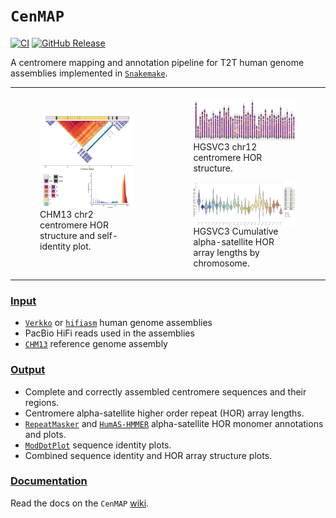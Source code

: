# `CenMAP`
[![CI](https://github.com/logsdon-lab/hgsvc3/actions/workflows/main.yml/badge.svg)](https://github.com/logsdon-lab/hgsvc3/actions/workflows/main.yml)
[![GitHub Release](https://img.shields.io/github/v/release/logsdon-lab/CenMAP)](https://github.com/logsdon-lab/CenMAP/releases)

A centromere mapping and annotation pipeline for T2T human genome assemblies implemented in [`Snakemake`](https://snakemake.github.io/).

<table>
  <tr>
    <td>
      <figure float="center">
        <img align="middle" src="docs/chr2:91800001-95600000_large.tri.png" width="100%">
        <figcaption>CHM13 chr2 centromere HOR structure and self-identity plot.</figcaption>
      </figure>
    </td>
    <td>
      <figure float="left">
        <img align="middle" src="docs/all_cens_chr12_small.png" width="100%">
        <figcaption>HGSVC3 chr12 centromere HOR structure.</figcaption>
      </figure>
      <figure float="left">
        <img align="middle" src="docs/all_AS-HOR_lengths.png" width="100%">
        <figcaption>HGSVC3 Cumulative alpha-satellite HOR array lengths by chromosome.</figcaption>
      </figure>
    </td>
  </tr>
</table>

### [Input](https://github.com/logsdon-lab/CenMAP/wiki/2.-Getting-Started#data)
* [`Verkko`](https://github.com/marbl/verkko) or [`hifiasm`](https://github.com/chhylp123/hifiasm) human genome assemblies
* PacBio HiFi reads used in the assemblies
* [`CHM13`](https://github.com/marbl/CHM13) reference genome assembly

### [Output](https://github.com/logsdon-lab/CenMAP/wiki/5.-Output)
* Complete and correctly assembled centromere sequences and their regions.
* Centromere alpha-satellite higher order repeat (HOR) array lengths.
* [`RepeatMasker`](https://www.repeatmasker.org/) and [`HumAS-HMMER`](https://github.com/enigene/HumAS-HMMER) alpha-satellite HOR monomer annotations and plots.
* [`ModDotPlot`](https://github.com/marbl/ModDotPlot) sequence identity plots.
* Combined sequence identity and HOR array structure plots.

### [Documentation](https://github.com/logsdon-lab/CenMAP/wiki)
Read the docs on the `CenMAP` [wiki](https://github.com/logsdon-lab/CenMAP/wiki).
